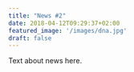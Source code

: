 ```yaml
---
title: "News #2"
date: 2018-04-12T09:29:37+02:00
featured_image: '/images/dna.jpg'
draft: false
---
```


Text about news here.